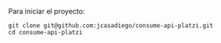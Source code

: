 Para iniciar el proyecto:
 
 ```
git clone git@github.com:jcasadiego/consume-api-platzi.git
cd consume-api-platzi

```
